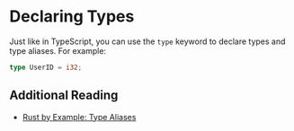 # Declaring Types

Just like in TypeScript, you can use the `type` keyword to declare types and type aliases. For example:

```rust
type UserID = i32;
```

## Additional Reading

- [Rust by Example: Type Aliases](https://doc.rust-lang.org/rust-by-example/types/alias.html)
